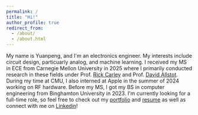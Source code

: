 ```yaml
---
permalink: /
title: "Hi!"
author_profile: true
redirect_from: 
  - /about/
  - /about.html
---
```


My name is Yuanpeng, and I'm an electronics engineer. My interests include circuit design, particuarly analog, and machine learning. I received my MS in ECE from Carnegie Mellon University in 2025 where I primarily conducted research in these fields under Prof. [Rick Carley](https://www.ece.cmu.edu/directory/bios/carley-rick.html) and Prof. [David Allstot](https://ieeexplore.ieee.org/author/37275544000). During my time at CMU, I also interned at Apple in the summer of 2024 working on RF hardware. Before my MS, I got my BS in computer engineering from Binghamton University in 2023. I'm currently looking for a full-time role, so feel free to check out my [portfolio](https://yuanpenguin.github.io/portfolio/) and [resume](/files/Resume_7.8.25.pdf) as well as connect with me on [Linkedin](https://www.linkedin.com/in/yuanpeng-zhang/)!
